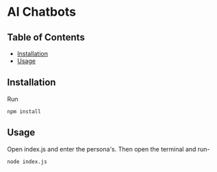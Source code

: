 # AI Chatbots

## Table of Contents

- [Installation](#installation)
- [Usage](#usage)

## Installation

Run 
```
npm install
```

## Usage

Open index.js and enter the persona's. Then open the terminal and run-
```
node index.js
```
